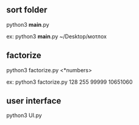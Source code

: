 ## sort folder
python3 __main__.py <folder path>

ex: python3 __main__.py ~/Desktop/мотлох


## factorize

python3 factorize.py <*numbers>

ex: python3 factorize.py 128 255 99999 10651060


## user interface

python3 UI.py
